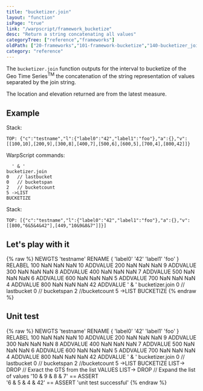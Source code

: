 ```yaml
---
title: "bucketizer.join"
layout: "function"
isPage: "true"
link: "/warpscript/framework_bucketize"
desc: "Return a string concatenating all values"
categoryTree: ["reference","frameworks"]
oldPath: ["20-frameworks","101-framework-bucketize","140-bucketizer_join.html.md"]
category: "reference"
---
```



The `bucketizer.join` function outputs for the interval to bucketize of the Geo Time Series<sup>TM</sup> the concatenation of the string representation of values separated by the join string.

The location and elevation returned are from the latest measure.

## Example ##

Stack: 

    TOP: {"c":"testname","l":{"label0":"42","label1":"foo"},"a":{},"v":[[100,10],[200,9],[300,8],[400,7],[500,6],[600,5],[700,4],[800,42]]}

WarpScript commands:
	
	  ' & '
    bucketizer.join
    0   // lastbucket    
    0   // bucketspan    
    2   // bucketcount
    5 ->LIST
    BUCKETIZE

Stack: 

    TOP: [{"c":"testname","l":{"label0":"42","label1":"foo"},"a":{},"v":[[800,"6&5&4&42"],[449,"10&9&8&7"]]}]


## Let's play with it ##

{% raw %}
<warp10-warpscript-widget>NEWGTS 
'testname'
RENAME
{ 'label0' '42' 'label1' 'foo' }
RELABEL
100  NaN NaN NaN 10 ADDVALUE
200  NaN NaN NaN  9 ADDVALUE
300  NaN NaN NaN  8 ADDVALUE
400  NaN NaN NaN  7 ADDVALUE
500  NaN NaN NaN  6 ADDVALUE
600  NaN NaN NaN  5 ADDVALUE
700  NaN NaN NaN  4 ADDVALUE
800  NaN NaN NaN 42 ADDVALUE
' & '
bucketizer.join
0   // lastbucket
0   // bucketspan
2   //bucketcount
5 ->LIST
BUCKETIZE
</warp10-warpscript-widget>
{% endraw %}    


## Unit test ##

{% raw %}
<warp10-warpscript-widget>NEWGTS 
'testname'
RENAME
{ 'label0' '42' 'label1' 'foo' }
RELABEL
100  NaN NaN NaN 10 ADDVALUE
200  NaN NaN NaN  9 ADDVALUE
300  NaN NaN NaN  8 ADDVALUE
400  NaN NaN NaN  7 ADDVALUE
500  NaN NaN NaN  6 ADDVALUE
600  NaN NaN NaN  5 ADDVALUE
700  NaN NaN NaN  4 ADDVALUE
800  NaN NaN NaN 42 ADDVALUE
' & '
bucketizer.join
0   // lastbucket
0   // bucketspan
2   //bucketcount
5 ->LIST
BUCKETIZE
LIST-> DROP           // Exract the GTS from the list
VALUES LIST-> DROP    // Expand the list of values
'10 & 9 & 8 & 7' == ASSERT  
'6 & 5 & 4 & 42' == ASSERT
'unit test successful'
</warp10-warpscript-widget>
{% endraw %}     